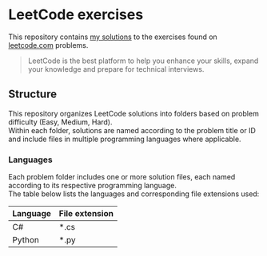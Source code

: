 # LeetCode exercises
This repository contains [my solutions](https://leetcode.com/nahuel-ianni) to the exercises found on [leetcode.com](https://leetcode.com) problems.

> LeetCode is the best platform to help you enhance your skills, expand your knowledge and prepare for technical interviews.

## Structure
This repository organizes LeetCode solutions into folders based on problem difficulty (Easy, Medium, Hard).  
Within each folder, solutions are named according to the problem title or ID and include files in multiple programming languages where applicable.

### Languages
Each problem folder includes one or more solution files, each named according to its respective programming language.  
The table below lists the languages and corresponding file extensions used:

Language | File extension
--- | ---
C# | *.cs
Python | *.py
